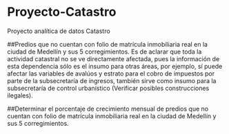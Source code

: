 # Proyecto-Catastro


Proyecto analítica de datos Catastro


##Predios que no cuentan con folio de matrícula inmobiliaria real en la ciudad de Medellín y sus 5 corregimientos.
Es de aclarar que toda la actividad catastral no se ve directamente afectada, pues la información de esta dependencia sólo es el insumo para otras áreas, por ejemplo, sí puede afectar las variables de avalúos y estrato para el cobro de impuestos por parte de la subsecretaría de ingresos, también sirve como insumo para la subsecretaría de control urbanístico (Verificar posibles construcciones ilegales).


##Determinar el porcentaje de crecimiento mensual de predios que no cuentan con folio de matrícula inmobiliaria real en la ciudad de Medellín y sus 5 corregimientos.
